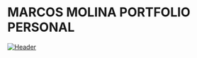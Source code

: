 # MARCOS MOLINA PORTFOLIO PERSONAL

[![Header](./readme-img.png)](https://marcosmolinaaraoz.com.ar/)